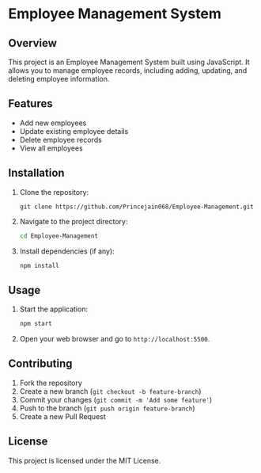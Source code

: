 

# Employee Management System

## Overview
This project is an Employee Management System built using JavaScript. It allows you to manage employee records, including adding, updating, and deleting employee information.

## Features
- Add new employees
- Update existing employee details
- Delete employee records
- View all employees

## Installation
1. Clone the repository:
   ```
   git clone https://github.com/Princejain068/Employee-Management.git
   ```
3. Navigate to the project directory:
   ```sh
   cd Employee-Management
   ```
4. Install dependencies (if any):
   ```sh
   npm install
   ```

## Usage
1. Start the application:
   ```sh
   npm start
   ```
2. Open your web browser and go to `http://localhost:5500`.

## Contributing
1. Fork the repository
2. Create a new branch (`git checkout -b feature-branch`)
3. Commit your changes (`git commit -m 'Add some feature'`)
4. Push to the branch (`git push origin feature-branch`)
5. Create a new Pull Request

## License
This project is licensed under the MIT License.
```
